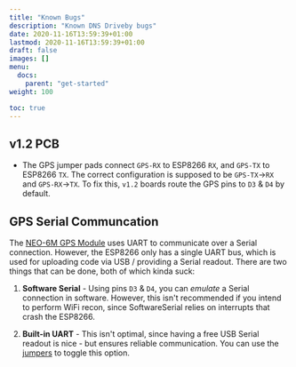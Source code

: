 ```yaml
---
title: "Known Bugs"
description: "Known DNS Driveby bugs"
date: 2020-11-16T13:59:39+01:00
lastmod: 2020-11-16T13:59:39+01:00
draft: false
images: []
menu:
  docs:
    parent: "get-started"
weight: 100

toc: true
---
```

## v1.2 PCB
* The GPS jumper pads connect `GPS-RX` to ESP8266 `RX`, and `GPS-TX` to ESP8266 `TX`.  The correct configuration is supposed to be `GPS-TX`→`RX` and `GPS-RX`→`TX`.  To fix this, `v1.2` boards route the GPS pins to `D3` & `D4` by default.

## GPS Serial Communcation
The [NEO-6M GPS Module]() uses UART to communicate over a Serial connection.  However, the ESP8266 only has a single UART bus, which is used for uploading code via USB / providing a Serial readout.  There are two things that can be done, both of which kinda suck:

1. **Software Serial** - Using pins `D3` & `D4`, you can *emulate* a Serial connection in software. However, this isn't recommended if you intend to perform WiFi recon, since SoftwareSerial relies on interrupts that crash the ESP8266.

2. **Built-in UART** - This isn't optimal, since having a free USB Serial readout is nice - but ensures reliable communication.  You can use the [jumpers]() to toggle this option. 




<!-- 
{{< alert icon="⛔️" text="Most of these advanced features are experimental!" />}}

On the back of your PCB, you'll notice jumper pads that can be used to re-route pins, or short connections using a little solder.  **Don't touch these unless you know what you're doing!**

|Jumper|Name|Description|
|----|----|----|---|
|**JP1**|GPS Low-Power|Disconnects GPS from power in Sleep Mode|
|**JP2**|GPS RX Switch|Switches `GPS RX` pin to `D3` or `TX`*|
|**JP3**|GPS TX Switch|Switches `GPS TX` pin to `D4` or `RX`*|
|**JP4**|LiPo Meter Passthrough|Measure battery with a single resistor|
|**JP5**|LiPo Switch Bypass|Acts as a permanent switch|

**`RX` and `TX` refer to ESP8266 pins*
### JP1

`D3`__`RX`→`TX`
### JP2 & JP3
`D3` __ `GPS TX`→`RX`  
`D4` __ `GPS RX`→`TX`
### JP4
### JP5
Don't have a physical switch?  Shorting this jumper lets you bypass the need for one, by grounding the LiPo connector.  If you're powering via USB, you won't need this feature at all. -->
